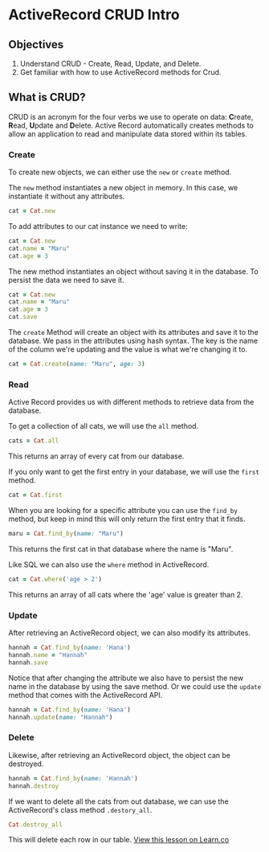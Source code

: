 # ActiveRecord CRUD Intro

## Objectives


1. Understand CRUD - Create, Read, Update, and Delete.
2. Get familiar with how to use ActiveRecord methods for Crud.

## What is CRUD?

CRUD is an acronym for the four verbs we use to operate on data: **C**reate, **R**ead, **U**pdate and **D**elete. Active Record automatically creates methods to allow an application to read and manipulate data stored within its tables.

### Create

To create new objects, we can either use the `new` or `create` method. 

The `new` method instantiates a new object in memory. In this case, we instantiate it without any attributes.

```ruby
cat = Cat.new
```
To add attributes to our cat instance we need to write:

```ruby
cat = Cat.new
cat.name = "Maru"
cat.age = 3
```
The new method instantiates an object without saving it in the database. To persist the data we need to save it.

```ruby
cat = Cat.new
cat.name = "Maru"
cat.age = 3
cat.save
```

The `create` Method will create an object with its attributes and save it to the database. We pass in the attributes using hash syntax. The key is the name of the column we're updating and the value is what we're changing it to.

```ruby
cat = Cat.create(name: "Maru", age: 3)
```

### Read

Active Record provides us with different methods to retrieve data from the database.

To get a collection of all cats, we will use the `all` method. 

```ruby
cats = Cat.all
```
This returns an array of every cat from our database.

If you only want to get the first entry in your database, we will use the `first` method.

```ruby
cat = Cat.first
```

When you are looking for a specific attribute you can use the `find_by` method, but keep in mind this will only return the first entry that it finds.

```ruby
maru = Cat.find_by(name: "Maru")
```
This returns the first cat in that database where the name is "Maru".

Like SQL we can also use the `where` method in ActiveRecord.

```ruby
cat = Cat.where('age > 2')
```
This returns an array of all cats where the 'age' value is greater than 2.

### Update

After retrieving an ActiveRecord object, we can also modify its attributes. 

```ruby
hannah = Cat.find_by(name: 'Hana') 
hannah.name = "Hannah"
hannah.save
```
Notice that after changing the attribute we also have to persist the new name in the database by using the save method. Or we could use the `update` method that comes with the ActiveRecord API.

```ruby
hannah = Cat.find_by(name: 'Hana') 
hannah.update(name: "Hannah")
```

### Delete

Likewise, after retrieving an ActiveRecord object, the object can be destroyed.

```ruby
hannah = Cat.find_by(name: 'Hannah') 
hannah.destroy
```

If we want to delete all the cats from out database, we can use the ActiveRecord's class method `.destory_all`.

```ruby
Cat.destroy_all
```
This will delete each row in our table.
<a href='https://learn.co/lessons/activerecord-crud-intro' data-visibility='hidden'>View this lesson on Learn.co</a>
